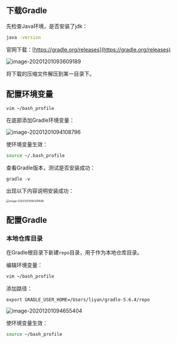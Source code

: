 



## 下载Gradle

先检查Java环境，是否安装了jdk：

```bash
java -version
```



官网下载：[https://gradle.org/releases](https://gradle.org/releases)

![image-20201201093609189](https://images.shiguangping.com//imgs/20201201093609.png)

将下载的压缩文件解压到某一目录下。



## 配置环境变量

```bash
vim ~/bash_profile
```

在底部添加Gradle环境变量：

![image-20201201094108796](https://images.shiguangping.com//imgs/20201201094108.png)

使环境变量生效：

```bash
source ~/.bash_profile
```

查看Gradle版本，测试是否安装成功：

```
gradle -v
```

出现以下内容说明安装成功：

<img src="https://images.shiguangping.com//imgs/20201201094341.png" alt="image-20201201094341648" style="zoom:50%;" />

## 配置Gradle

### 本地仓库目录

在Gradle根目录下新建`repo`目录，用于作为本地仓库目录。

编辑环境变量：

```bash
vim ~/bash_profile
```

添加路径：

```
export GRADLE_USER_HOME=/Users/liyan/gradle-5.6.4/repo
```

![image-20201201094655404](https://images.shiguangping.com//imgs/20201201094655.png)

使环境变量生效：

```bash
source ~/bash_profile
```

